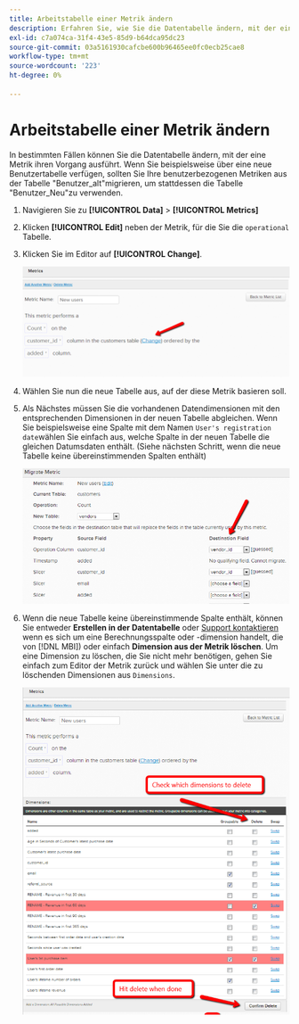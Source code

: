 ```yaml
---
title: Arbeitstabelle einer Metrik ändern
description: Erfahren Sie, wie Sie die Datentabelle ändern, mit der eine Metrik ihren Vorgang ausführt.
exl-id: c7a074ca-31f4-43e5-85d9-b64dca95dc23
source-git-commit: 03a5161930cafcbe600b96465ee0fc0ecb25cae8
workflow-type: tm+mt
source-wordcount: '223'
ht-degree: 0%

---
```


# Arbeitstabelle einer Metrik ändern

In bestimmten Fällen können Sie die Datentabelle ändern, mit der eine Metrik ihren Vorgang ausführt. Wenn Sie beispielsweise über eine neue Benutzertabelle verfügen, sollten Sie Ihre benutzerbezogenen Metriken aus der Tabelle &quot;Benutzer\_alt&quot;migrieren, um stattdessen die Tabelle &quot;Benutzer\_Neu&quot;zu verwenden.

1. Navigieren Sie zu **[!UICONTROL Data]** > **[!UICONTROL Metrics]**
1. Klicken **[!UICONTROL Edit]** neben der Metrik, für die Sie die `operational` Tabelle.
1. Klicken Sie im Editor auf **[!UICONTROL Change]**.

   ![](../../assets/change-metrics-1.png)
1. Wählen Sie nun die neue Tabelle aus, auf der diese Metrik basieren soll.
1. Als Nächstes müssen Sie die vorhandenen Datendimensionen mit den entsprechenden Dimensionen in der neuen Tabelle abgleichen. Wenn Sie beispielsweise eine Spalte mit dem Namen `User's registration date`wählen Sie einfach aus, welche Spalte in der neuen Tabelle die gleichen Datumsdaten enthält. (Siehe nächsten Schritt, wenn die neue Tabelle keine übereinstimmenden Spalten enthält)

   ![](../../assets/change-metrics-2.png)

1. Wenn die neue Tabelle keine übereinstimmende Spalte enthält, können Sie entweder **Erstellen in der Datentabelle** oder [Support kontaktieren](../../guide-overview.md) wenn es sich um eine Berechnungsspalte oder -dimension handelt, die von [!DNL MBI]) oder einfach **Dimension aus der Metrik löschen**. Um eine Dimension zu löschen, die Sie nicht mehr benötigen, gehen Sie einfach zum Editor der Metrik zurück und wählen Sie unter die zu löschenden Dimensionen aus `Dimensions`.

   ![](../../assets/change-metrics-3.png)
